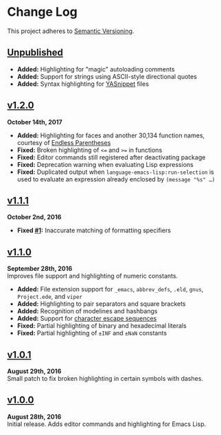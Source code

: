 Change Log
==========

This project adheres to [Semantic Versioning](http://semver.org).

[Unpublished]: ../../compare/v1.2.0...HEAD


[Unpublished]
------------------------------------------------------------------------
* __Added:__ Highlighting for "magic" autoloading comments
* __Added:__ Support for strings using ASCII-style directional quotes
* __Added:__ Syntax highlighting for [YASnippet][] files



[v1.2.0]
------------------------------------------------------------------------
**October 14th, 2017**  
* __Added:__ Highlighting for faces and another 30,134 function names,
courtesy of [Endless Parentheses](http://doc.endlessparentheses.com/)
* __Fixed:__ Broken highlighting of `<=` and `>=` in functions
* __Fixed:__ Editor commands still registered after deactivating package
* __Fixed:__ Deprecation warning when evaluating Lisp expressions
* __Fixed:__ Duplicated output when `language-emacs-lisp:run-selection`
is used to evaluate an expression already enclosed by `(message "%s" …)`


[v1.1.1]
------------------------------------------------------------------------
**October 2nd, 2016**  
* __Fixed [#1]:__ Inaccurate matching of formatting specifiers

[#1]: https://github.com/Alhadis/language-emacs-lisp/issues/1


[v1.1.0]
------------------------------------------------------------------------
**September 28th, 2016**  
Improves file support and highlighting of numeric constants.

* __Added:__ File extension support for `_emacs`, `abbrev_defs`, `.eld`,
`gnus`, `Project.ede`, and `viper`
* __Added:__ Highlighting to pair separators and square brackets
* __Added:__ Recognition of modelines and hashbangs
* __Added:__ Support for [character escape sequences][2.3.3.2]
* __Fixed:__ Partial highlighting of binary and hexadecimal literals
* __Fixed:__ Partial highlighting of `±INF` and `±NaN` constants


[v1.0.1]
------------------------------------------------------------------------
**August 29th, 2016**  
Small patch to fix broken highlighting in certain symbols with dashes.


[v1.0.0]
------------------------------------------------------------------------
**August 28th, 2016**  
Initial release. Adds editor commands and highlighting for Emacs Lisp.


[Referenced links]:_____________________________________________________
[v1.2.0]: https://github.com/Alhadis/language-emacs-lisp/releases/v1.2.0
[v1.1.1]: https://github.com/Alhadis/language-emacs-lisp/releases/v1.1.1
[v1.1.0]: https://github.com/Alhadis/language-emacs-lisp/releases/v1.1.0
[v1.0.1]: https://github.com/Alhadis/language-emacs-lisp/releases/v1.0.1
[v1.0.0]: https://github.com/Alhadis/language-emacs-lisp/releases/v1.0.0
[2.3.3.2]: http://www.hep.by/gnu/elisp/General-Escape-Syntax.html
[YASnippet]: http://joaotavora.github.io/yasnippet
